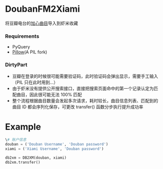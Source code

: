 DoubanFM2Xiami
==============

将豆瓣电台的[加心曲目](http://douban.fm/mine?type=liked)导入到虾米收藏

### Requirements
* PyQuery
* [Pillow](https://github.com/python-imaging/Pillow)(A PIL fork)

### DirtyPart
* 豆瓣在登录的时候很可能需要验证码，此时验证码会弹出显示，需要手工输入（PIL 只在此时用到...）
* 由于虾米没有提供公开搜索接口，直接把搜索页面命中的第一个记录认定为匹配曲目，因此很可能无法 100% 匹配
* 整个流程根据曲目数量会发起多次请求，耗时较长，曲目信息列表、匹配到的曲目 ID 都会序列化保存，可更改 transfer() 函数分步执行提升成功率

Example
===

```python
\# 账户信息
douban = ('Douban Username', 'Douban password')
xiami = ('Xiami Username', 'Douban password')

db2xm = DB2XM(douban, xiami)
db2xm.transfer()
```